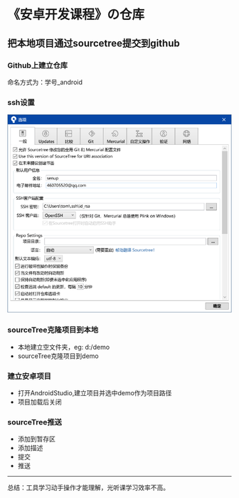 # 《安卓开发课程》の仓库

## 把本地项目通过sourcetree提交到github

### Github上建立仓库

命名方式为：学号_android

### ssh设置

![工具-选项](img/2019-09-10_17-07-12.png)

### sourceTree克隆项目到本地

- 本地建立空文件夹，eg: d:/demo
- sourceTree克隆项目到demo

### 建立安卓项目

- 打开AndroidStudio,建立项目并选中demo作为项目路径
- 项目加载后关闭

### sourceTree推送

- 添加到暂存区
- 添加描述
- 提交
- 推送

<hr>

总结：工具学习动手操作才能理解，光听课学习效率不高。

